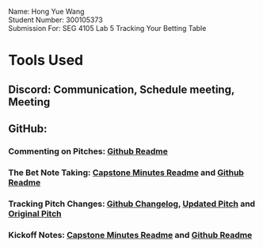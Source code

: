 Name: Hong Yue Wang \
Student Number: 300105373 \
Submission For: SEG 4105 Lab 5 Tracking Your Betting Table

# Tools Used

## Discord: Communication, Schedule meeting, Meeting
## GitHub:
### Commenting on Pitches: [Github Readme](https://github.com/hongyuewang/seg4105_playground/blob/main/tut05/README.md)
### The Bet Note Taking: [Capstone Minutes Readme](https://github.com/Macomatic/T40-Mouse-Accessibility-Attachment/blob/main/Minutes.md#october-10-2023-400---500-pm) and [Github Readme](https://github.com/hongyuewang/seg4105_playground/blob/main/tut05/README.md)
### Tracking Pitch Changes: [Github Changelog](https://github.com/Macomatic/T40-Mouse-Accessibility-Attachment/commits/main/SEG4106_Deliverables/Deliverable_2/pitch.md), [Updated Pitch](https://github.com/Macomatic/T40-Mouse-Accessibility-Attachment/blob/main/SEG4106_Deliverables/Deliverable_2/pitch.md) and [Original Pitch](https://github.com/hongyuewang/seg4105_playground/blob/main/lab03/README.md)
### Kickoff Notes: [Capstone Minutes Readme](https://github.com/Macomatic/T40-Mouse-Accessibility-Attachment/blob/main/Minutes.md#october-10-2023-400---500-pm) and [Github Readme](https://github.com/hongyuewang/seg4105_playground/blob/main/tut05/README.md)

